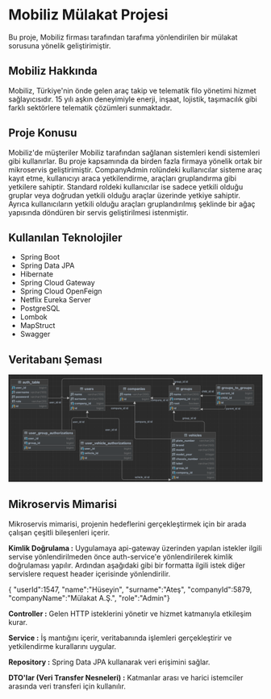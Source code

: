 # Mobiliz Mülakat Projesi

Bu proje, Mobiliz firması tarafından tarafıma yönlendirilen bir mülakat sorusuna yönelik geliştirimiştir.

## Mobiliz Hakkında
Mobiliz, Türkiye'nin önde gelen araç takip ve telematik filo yönetimi hizmet sağlayıcısıdır. 15 yılı aşkın deneyimiyle enerji, inşaat, lojistik, taşımacılık gibi farklı sektörlere telematik çözümleri sunmaktadır.

## Proje Konusu
Mobiliz'de müşteriler Mobiliz tarafından sağlanan sistemleri kendi sistemleri gibi kullanırlar. Bu proje kapsamında da birden fazla
firmaya yönelik ortak bir mikroservis geliştirimiştir. CompanyAdmin rolündeki kullanıcılar sisteme araç kayıt etme, kullanıcıyı
araca yetkilendirme, araçları gruplandırma gibi yetkilere sahiptir. Standard roldeki kullanıcılar ise sadece yetkili olduğu gruplar
veya doğrudan yetkili olduğu araçlar üzerinde yetkiye sahiptir. Ayrıca kullanıcıların yetkili olduğu araçları gruplandırılmış şeklinde bir
ağaç yapısında döndüren bir servis geliştirilmesi istenmiştir.

## Kullanılan Teknolojiler

- Spring Boot
- Spring Data JPA
- Hibernate
- Spring Cloud Gateway
- Spring Cloud OpenFeign
- Netflix Eureka Server
- PostgreSQL
- Lombok
- MapStruct
- Swagger

## Veritabanı Şeması
![img.png](images/img.png)

## Mikroservis Mimarisi

Mikroservis mimarisi, projenin hedeflerini gerçekleştirmek için bir arada çalışan çeşitli bileşenleri içerir.

**Kimlik Doğrulama :** Uygulamaya api-gateway üzerinden yapılan istekler ilgili servise yönlendirilmeden önce auth-service'e
yönlendirilerek kimlik doğrulaması yapılır. Ardından aşağıdaki gibi bir formatta ilgili istek diğer servislere request header
içerisinde yönlendirilir.

{ "userId":1547, "name":"Hüseyin", "surname":"Ateş", "companyId":5879, "companyName":"Mülakat A.Ş.", "role":"Admin"}

**Controller :** Gelen HTTP isteklerini yönetir ve hizmet katmanıyla etkileşim kurar.

**Service :** İş mantığını içerir, veritabanında işlemleri gerçekleştirir ve yetkilendirme kurallarını uygular.

**Repository :** Spring Data JPA kullanarak veri erişimini sağlar.

**DTO'lar (Veri Transfer Nesneleri) :** Katmanlar arası ve harici istemciler arasında veri transferi için kullanılır.


